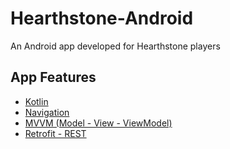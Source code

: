 # Hearthstone-Android
An Android app developed for Hearthstone players

## App Features

- [Kotlin](https://developer.android.com/kotlin?hl=pt-br)
- [Navigation](https://developer.android.com/guide/navigation/navigation-getting-started)
- [MVVM (Model - View - ViewModel)](https://developer.android.com/topic/libraries/architecture/viewmodel?hl=pt-br)
- [Retrofit - REST](https://square.github.io/retrofit/)
